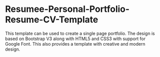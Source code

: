 # Resumee-Personal-Portfolio-Resume-CV-Template
This template can be used to create a single page portfolio. The design is based on Bootstrap V3 along with HTML5 and CSS3 with support for Google Font. This also provides a template with creative and modern design.
